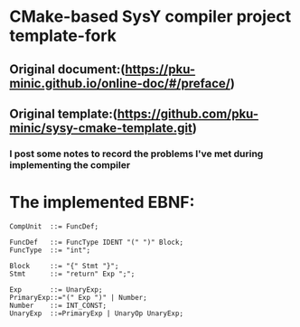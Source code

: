# CMake-based SysY compiler project template-fork
## Original document:(https://pku-minic.github.io/online-doc/#/preface/)
## Original template:(https://github.com/pku-minic/sysy-cmake-template.git)
### I post some notes to record the problems I've met during implementing the compiler

# The implemented EBNF:

```EBNFV
CompUnit  ::= FuncDef;

FuncDef   ::= FuncType IDENT "(" ")" Block;
FuncType  ::= "int";

Block     ::= "{" Stmt "}";
Stmt      ::= "return" Exp ";";

Exp       ::= UnaryExp;
PrimaryExp::="(" Exp ")" | Number;
Number    ::= INT_CONST;
UnaryExp  ::=PrimaryExp | UnaryOp UnaryExp;

```